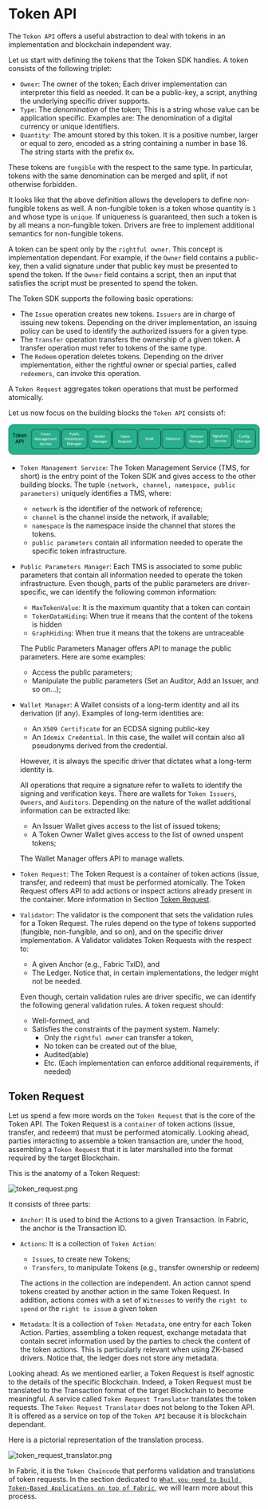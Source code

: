 # Token API

The `Token API` offers a useful abstraction to deal with tokens in an implementation and blockchain independent way.

Let us start with defining the tokens that the Token SDK handles.
A token consists of the following triplet:
- `Owner`: The owner of the token; Each driver implementation can interpreter this field as needed. It can be a public-key, a script,
  anything the underlying specific driver supports.
- `Type`: The *denomination* of the token;
  This is a string whose value can be application specific. Examples are:
  The denomination of a digital currency or unique identifiers.
- `Quantity`: The amount stored by this token. It is a positive number, larger or equal to zero, 
  encoded as a string containing a number in base 16. The string starts with the prefix `0x`.

These tokens are `fungible` with the respect to the same type. 
In particular, tokens with the same denomination can be merged and split, if not otherwise forbidden.

It looks like that the above definition allows the developers to define non-fungible tokens as well.
A non-fungible token is a token whose quantity is `1` and whose type is `unique`. 
If uniqueness is guaranteed, then such a token is by all means a non-fungible token.
Drivers are free to implement additional semantics for non-fungible tokens.

A token can be spent only by the `rightful owner`. This concept is implementation dependant. For example,
if the `Owner` field contains a public-key, then a valid signature under that public key must be presented to spend the token.
If the `Owner` field contains a script, then an input that satisfies the script must be presented to spend the token.

The Token SDK supports the following basic operations:
- The `Issue` operation creates new tokens. `Issuers` are in charge of issuing new tokens. Depending on the driver
  implementation, an issuing policy can be used to identify the authorized issuers for a given type. 
- The `Transfer` operation transfers the ownership of a given token. A transfer operation must refer to tokens of the same
type.
- The `Redeem` operation deletes tokens. Depending on the driver implementation, either the rightful owner or special
parties, called `redeemers`, can invoke this operation.

A `Token Request` aggregates token operations that must be performed atomically.

Let us now focus on the building blocks the `Token API` consists of:

![token_api.png](imgs/token_api.png)

- `Token Management Service`: The Token Management Service (TMS, for short) is the entry point of the Token SDK
  and gives access to the other building blocks.
  The tuple `(network, channel, namespace, public parameters)` uniquely identifies a TMS, where:
   - `network` is the identifier of the network of reference;
   - `channel` is the channel inside the network, if available;
   - `namespace` is the namespace inside the channel that stores the tokens.
   - `public parameters` contain all information needed to operate the specific token infrastructure.

- `Public Parameters Manager`: Each TMS is associated to some public parameters that contain all information needed
  to operate the token infrastructure.
  Even though, parts of the public parameters are driver-specific, we can identify the following common information:
    - `MaxTokenValue`: It is the maximum quantity that a token can contain
    - `TokenDataHiding`: When true it means that the content of the tokens is hidden
    - `GraphHiding`:  When true it means that the tokens are untraceable

  The Public Parameters Manager offers API to manage the public parameters. Here are some examples:
    - Access the public parameters;
    - Manipulate the public parameters (Set an Auditor, Add an Issuer, and so on...);

- `Wallet Manager`: A Wallet consists of a long-term identity and all its derivation (if any).
  Examples of long-term identities are:
    - An `X509 Certificate` for an ECDSA signing public-key
    - An `Idemix Credential`. In this case, the wallet will contain also all pseudonyms derived from the credential.
  
  However, it is always the specific driver that dictates what a long-term identity is.

  All operations that require a signature refer to wallets to identify the signing and verification keys.
  There are wallets for `Token Issuers`, `Owners`, and `Auditors`.
  Depending on the nature of the wallet additional information can be extracted like:
    - An Issuer Wallet gives access to the list of issued tokens;
    - A Token Owner Wallet gives access to the list of owned unspent tokens;

  The Wallet Manager offers API to manage wallets.
- `Token Request`: The Token Request is a container of token actions (issue, transfer, and redeem) that must be
  performed atomically.
  The Token Request offers API to add actions or inspect actions already present in the container.
  More information in Section [Token Request](#token-request).

- `Validator`: The validator is the component that sets the validation rules for a Token Request. The rules depend on the
  type of tokens supported (fungible, non-fungible, and so on), and on the specific driver implementation.
  A Validator validates Token Requests with the respect to:
    - A given Anchor (e.g., Fabric TxID), and
    - The Ledger. Notice that, in certain implementations, the ledger might not be needed.

  Even though, certain validation rules are driver specific, we can identify the following general validation rules.
  A token request should:
    - Well-formed, and
    - Satisfies the constraints of the payment system. Namely:
        - Only the `rightful owner` can transfer a token,
        - No token can be created out of the blue,
        - Audited(able)
        - Etc. (Each implementation can enforce additional requirements, if needed)
  
## Token Request

Let us spend a few more words on the `Token Request` that is the core of the Token API.
The Token Request is a `container` of token actions (issue, transfer, and redeem) that must be performed atomically.
Looking ahead, parties interacting to assemble a token transaction are, under the hood, assembling a `Token Request` that it is
later marshalled into the format required by the target Blockchain.

This is the anatomy of a Token Request:

![token_request.png](imgs/token_request.png)

It consists of three parts:
- `Anchor`: It is used to bind the Actions to a given Transaction. In Fabric, the anchor is the Transaction ID.
- `Actions`: It is a collection of `Token Action`:
    - `Issues`, to create new Tokens;
    - `Transfers`, to manipulate Tokens (e.g., transfer ownership or redeem)

  The actions in the collection are independent. An action cannot spend tokens created by another action in the same Token Request.
  In addition, actions comes with a set of `Witnesses` to verify the `right to spend` or the `right to issue` a given token

- `Metadata`: It is a collection of `Token Metadata`, one entry for each Token Action.
  Parties, assembling a token request, exchange metadata that contain secret information used by
  the parties to check the content of the token actions. This is particularly relevant when using ZK-based drivers.
  Notice that, the ledger does not store any metadata.

Looking ahead: As we mentioned earlier, a Token Request is itself agnostic to the details of the specific Blockchain.
Indeed, a Token Request must be translated to the Transaction format of the target Blockchain to become meaningful.
A service called `Token Request Translator` translates the token requests.
The `Token Request Translator` does not belong to the Token API. It is offered as a service on top of the `Token API`
because it is blockchain dependant. 

Here is a pictorial representation of the translation process. 

![token_request_translator.png](imgs/token_request_translator.png)

In Fabric, it is the `Token Chaincode` that performs validation and translations of token requests.
In the section dedicated to [`What you need to build Token-Based Applications on top of Fabric`](./services.md), 
we will learn more about this process.
